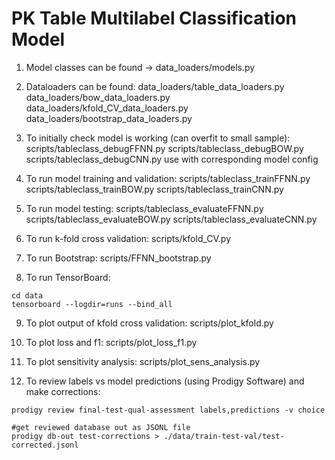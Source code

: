 # PK Table Multilabel Classification Model

1. Model classes can be found -> data_loaders/models.py

2. Dataloaders can be found:
data_loaders/table_data_loaders.py
data_loaders/bow_data_loaders.py
data_loaders/kfold_CV_data_loaders.py
data_loaders/bootstrap_data_loaders.py

3. To initially check model is working (can overfit to small sample): 
scripts/tableclass_debugFFNN.py
scripts/tableclass_debugBOW.py
scripts/tableclass_debugCNN.py
use with corresponding model config

4. To run model training and validation: 
scripts/tableclass_trainFFNN.py
scripts/tableclass_trainBOW.py
scripts/tableclass_trainCNN.py

5. To run model testing:
scripts/tableclass_evaluateFFNN.py
scripts/tableclass_evaluateBOW.py
scripts/tableclass_evaluateCNN.py

6. To run k-fold cross validation: 
scripts/kfold_CV.py

7. To run Bootstrap:
scripts/FFNN_bootstrap.py

8. To run TensorBoard:
```
cd data
tensorboard --logdir=runs --bind_all
```

9. To plot output of kfold cross validation: 
scripts/plot_kfold.py

10. To plot loss and f1: 
scripts/plot_loss_f1.py

11. To plot sensitivity analysis:
scripts/plot_sens_analysis.py 

12. To review labels vs model predictions (using Prodigy Software) and make corrections: 
```
prodigy review final-test-qual-assessment labels,predictions -v choice

#get reviewed database out as JSONL file 
prodigy db-out test-corrections > ./data/train-test-val/test-corrected.jsonl
```
